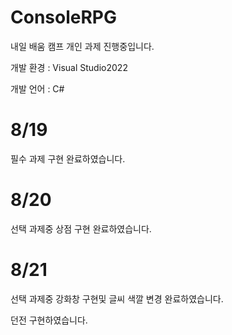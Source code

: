 # ConsoleRPG

내일 배움 캠프 개인 과제 진행중입니다.


개발 환경 : Visual Studio2022


개발 언어 : C#

# 8/19
필수 과제 구현 완료하였습니다.

# 8/20
선택 과제중 상점 구현 완료하였습니다.

# 8/21
선택 과제중 강화창 구현및 글씨 색깔 변경 완료하였습니다.

던전 구현하였습니다.
